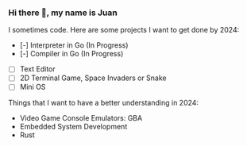 ### Hi there 👋, my name is Juan

I sometimes code. Here are some projects I want to get done by 2024:

- [-] Interpreter in Go (In Progress)
- [-] Compiler in Go (In Progress)
- [ ] Text Editor
- [ ] 2D Terminal Game, Space Invaders or Snake
- [ ] Mini OS

Things that I want to have a better understanding in 2024:

- Video Game Console Emulators: GBA
- Embedded System Development
- Rust

